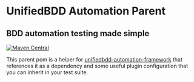 # UnifiedBDD Automation Parent

## BDD automation testing made simple
[![Maven Central](https://maven-badges.herokuapp.com/maven-central/com.github.kripaliz/unifiedbdd-automation-parent/badge.svg)](https://maven-badges.herokuapp.com/maven-central/com.github.kripaliz/unifiedbdd-automation-parent)

This parent pom is a helper for [unifiedbdd-automation-framework](https://github.com/kripaliz/unifiedbdd-automation-framework) that references it as a dependency and some useful plugin configuration that you can inherit in your test suite.
